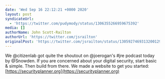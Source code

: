 ```yaml
---
date: 'Wed Sep 16 22:12:21 +0000 2020'
layout: post
syndicateUrl:
  - 'https://twitter.com/pudymody/status/1306355266959675392'
media: []
authorName: John Scott-Railton
authorUrl: 'https://twitter.com/jsrailton'
originalPost: 'https://twitter.com/jsrailton/status/1305927469313200129'
---
```

We @citizenlab got quite the shoutout on @joerogan's #jre podcast today by @Snowden. If you are concerned about your digital security, start basic &amp; simple. Then build from there. We made a website to get you started: [https://securityplanner.org](https://securityplanner.org)